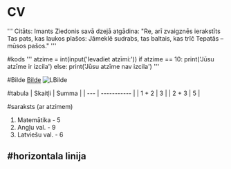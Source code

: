 # CV
'''
Citāts:
Imants Ziedonis savā dzejā atgādina:
"Re, arī zvaigznēs ierakstīts
Tas pats, kas laukos plašos:
Jāmeklē sudrabs, tas baltais, kas trīč
Tepatās – mūsos pašos."
'''

#kods
'''
atzime = int(input('Ievadiet atzīmi:'))
if atzime == 10:
    print('Jūsu atzīme ir izcila')
else:
    print('Jūsu atzīme nav izcila')
'''

#Bilde
[Bilde](https://unsplash.com/backgrounds/colors/gradient)
![LBilde](bilde.jpg)

#tabula
| Skaitļi | Summa |
| --- | ----------- |
| 1 + 2 | 3 |
| 2 + 3 | 5 |

#saraksts (ar atzimem)
1. Matemātika - 5
2. Angļu val. - 9
3. Latviešu val. - 6

#horizontala linija
------------------------------------------------------------------------


